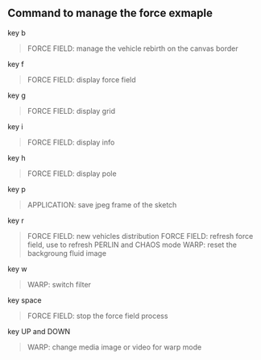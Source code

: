   
Command to manage the force exmaple
--
key b 
> FORCE FIELD: manage the vehicle rebirth on the canvas border

key f 
> FORCE FIELD: display force field

key g 
> FORCE FIELD: display grid

key i 
> FORCE FIELD: display info

key h 
> FORCE FIELD: display pole
  
key p 
> APPLICATION: save jpeg frame of the sketch

key r 
> FORCE FIELD: new vehicles distribution
> FORCE FIELD: refresh force field, use to refresh PERLIN and CHAOS mode
> WARP: reset the backgroung fluid image

key w
> WARP: switch filter

key space 
> FORCE FIELD: stop the force field process

key UP and DOWN
> WARP: change media image or video for warp mode